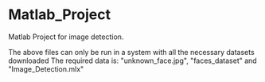 # Matlab_Project
Matlab Project for image detection. 

The above files can only be run in a system with all the necessary datasets downloaded
The required data is: "unknown_face.jpg", "faces_dataset" and "Image_Detection.mlx"
